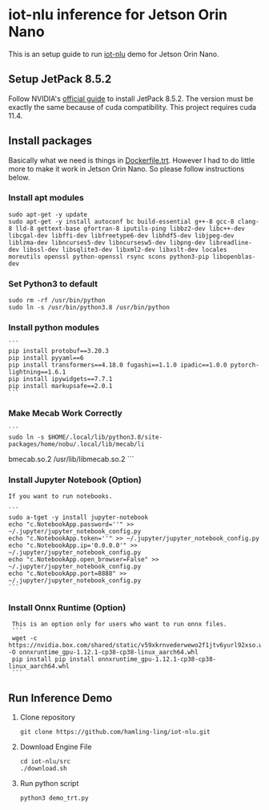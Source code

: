# iot-nlu inference for Jetson Orin Nano

This is an setup guide to run [iot-nlu](README.md "iot-nlu README") demo for Jetson Orin Nano.

## Setup JetPack 8.5.2

   Follow NVIDIA's [official guide]( https://developer.nvidia.com/embedded/learn/get-started-jetson-orin-nano-devkit ) to install JetPack 8.5.2. The version must be exactly the same because of cuda compatibility. This project requires cuda 11.4.

## Install packages

   Basically what we need is things in [Dockerfile.trt](docker/Dockerfile.trt "Dockerfile for TensorRT"). However I had to do little more to make it work in Jetson Orin Nano. So please follow instructions below.

### Install apt modules
   ```
   sudo apt-get -y update
   sudo apt-get -y install autoconf bc build-essential g++-8 gcc-8 clang-8 lld-8 gettext-base gfortran-8 iputils-ping libbz2-dev libc++-dev libcgal-dev libffi-dev libfreetype6-dev libhdf5-dev libjpeg-dev liblzma-dev libncurses5-dev libncursesw5-dev libpng-dev libreadline-dev libssl-dev libsqlite3-dev libxml2-dev libxslt-dev locales moreutils openssl python-openssl rsync scons python3-pip libopenblas-dev
   ```

### Set Python3 to default

   ```
   sudo rm -rf /usr/bin/python
   sudo ln -s /usr/bin/python3.8 /usr/bin/python
   ```

### Install python modules

    ```
    pip install protobuf==3.20.3
    pip install pyyaml==6
    pip install transformers==4.18.0 fugashi==1.1.0 ipadic==1.0.0 pytorch-lightning==1.6.1
    pip install ipywidgets==7.7.1
    pip install markupsafe==2.0.1
    ```

### Make Mecab Work Correctly

    ```
    sudo ln -s $HOME/.local/lib/python3.8/site-packages/home/nobu/.local/lib/mecab/li
bmecab.so.2 /usr/lib/libmecab.so.2
    ```

### Install Jupyter Notebook (Option)

    If you want to run notebooks.

    ```
    sudo a-tget -y install jupyter-notebook
    echo "c.NotebookApp.password=''" >> ~/.jupyter/jupyter_notebook_config.py
    echo "c.NotebookApp.token=''" >> ~/.jupyter/jupyter_notebook_config.py 
    echo "c.NotebookApp.ip='0.0.0.0'" >> ~/.jupyter/jupyter_notebook_config.py 
    echo "c.NotebookApp.open_browser=False" >> ~/.jupyter/jupyter_notebook_config.py 
    echo "c.NotebookApp.port=8888" >> ~/.jupyter/jupyter_notebook_config.py
    ```

### Install Onnx Runtime (Option)

     This is an option only for users who want to run onnx files.
     ```
     wget -c https://nvidia.box.com/shared/static/v59xkrnvederwewo2f1jtv6yurl92xso.whl -O onnxruntime_gpu-1.12.1-cp38-cp38-linux_aarch64.whl
     pip install pip install onnxruntime_gpu-1.12.1-cp38-cp38-linux_aarch64.whl
     ```

## Run Inference Demo

1. Clone repository
    ```
    git clone https://github.com/hamling-ling/iot-nlu.git
    ```
2. Download Engine File
    ```
    cd iot-nlu/src
    ./download.sh
    ```
3. Run python script

    ```
    python3 demo_trt.py
    ```
